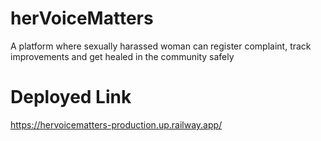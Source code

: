 # herVoiceMatters
A platform where sexually harassed woman can register complaint, track improvements and get healed in the community safely

# Deployed Link
https://hervoicematters-production.up.railway.app/
